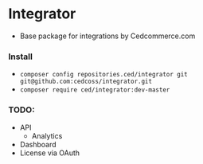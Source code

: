 # Integrator
+ Base package for integrations by Cedcommerce.com 

### Install
+ `composer config repositories.ced/integrator git git@github.com:cedcoss/integrator.git`
+ `composer require ced/integrator:dev-master`

### TODO:
+ API
    + Analytics
+ Dashboard
+ License via OAuth
